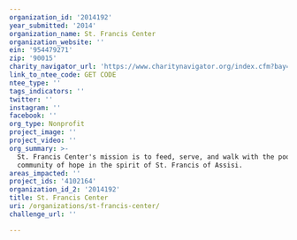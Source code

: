 ```yaml
---
organization_id: '2014192'
year_submitted: '2014'
organization_name: St. Francis Center
organization_website: ''
ein: '954479271'
zip: '90015'
charity_navigator_url: 'https://www.charitynavigator.org/index.cfm?bay=search.profile&ein=954479271'
link_to_ntee_code: GET CODE
ntee_type: ''
tags_indicators: ''
twitter: ''
instagram: ''
facebook: ''
org_type: Nonprofit
project_image: ''
project_video: ''
org_summary: >-
  St. Francis Center's mission is to feed, serve, and walk with the poor as a
  community of hope in the spirit of St. Francis of Assisi.
areas_impacted: ''
project_ids: '4102164'
organization_id_2: '2014192'
title: St. Francis Center
uri: /organizations/st-francis-center/
challenge_url: ''

---
```

